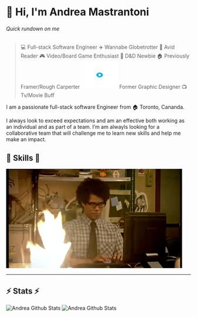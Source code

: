# 👋 Hi, I'm Andrea Mastrantoni

###### Quick rundown on me
>   💻 Full-stack Software Engineer 
>    ✈️ Wannabe Globetrotter 
>   📖 Avid Reader
>   🎮 Video/Board Game Enthusiast
>   🎲 D&D Newbie
>   🏠 Previously Framer/Rough Carperter
>   <img src="https://github.com/andmast/andmast/blob/master/design.gif" width="100px"> Former Graphic Designer
>   📺 Tv/Movie Buff 

I am a passionate full-stack software Engineer from 🏠 Toronto, Cananda.

I always look to exceed expectations and am an effective both working as an individual and as part of a team. I’m am alwayls looking for a collaborative team that will challenge me to learn new skills and help me make an impact. 

##  🎉 Skills  🎉

<img src="https://github.com/andmast/andmast/blob/master/coder.gif">

___

## ⚡ Stats ⚡ 
![Andrea Github Stats](https://andmast-github-stats.vercel.app/api?username=andmast&show_icons=true&count_private=true&hide=contribs,issues,prs&theme=gruvbox)
![Andrea Github Stats](https://andmast-github-stats.vercel.app/api/top-langs/?username=andmast&hide=html&theme=gruvbox)

